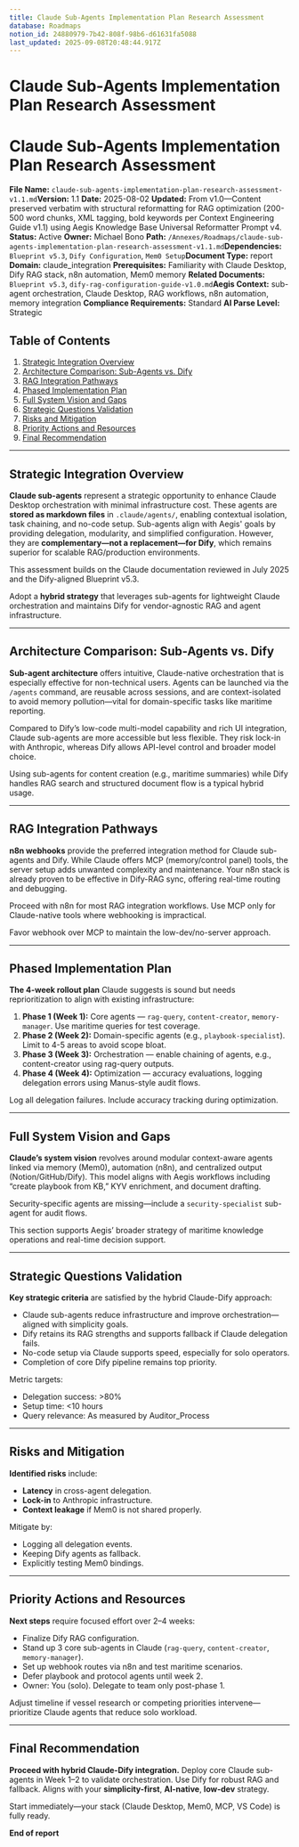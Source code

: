 ```yaml
---
title: Claude Sub-Agents Implementation Plan Research Assessment
database: Roadmaps
notion_id: 24880979-7b42-808f-98b6-d61631fa5088
last_updated: 2025-09-08T20:48:44.917Z
---
```


# Claude Sub-Agents Implementation Plan Research Assessment


# Claude Sub-Agents Implementation Plan Research Assessment


**File Name:** `claude-sub-agents-implementation-plan-research-assessment-v1.1.md`**Version:** 1.1
**Date:** 2025-08-02
**Updated:** From v1.0—Content preserved verbatim with structural reformatting for RAG optimization (200-500 word chunks, XML tagging, bold keywords per Context Engineering Guide v1.1) using Aegis Knowledge Base Universal Reformatter Prompt v4.
**Status:** Active
**Owner:** Michael Bono
**Path:** `/Annexes/Roadmaps/claude-sub-agents-implementation-plan-research-assessment-v1.1.md`**Dependencies:** `Blueprint v5.3`, `Dify Configuration`, `Mem0 Setup`**Document Type:** report
**Domain:** claude\_integration
**Prerequisites:** Familiarity with Claude Desktop, Dify RAG stack, n8n automation, Mem0 memory
**Related Documents:** `Blueprint v5.3`, `dify-rag-configuration-guide-v1.0.md`**Aegis Context:** sub-agent orchestration, Claude Desktop, RAG workflows, n8n automation, memory integration
**Compliance Requirements:** Standard
**AI Parse Level:** Strategic


## Table of Contents

1. [Strategic Integration Overview](https://www.notion.so/240809797b4280558421ed0009719549?v=240809797b4281c5b14b000ce3ff6199&p=248809797b42808f98b6d61631fa5088&pm=s#strategic-integration-overview)
2. [Architecture Comparison: Sub-Agents vs. Dify](https://www.notion.so/240809797b4280558421ed0009719549?v=240809797b4281c5b14b000ce3ff6199&p=248809797b42808f98b6d61631fa5088&pm=s#architecture-comparison-sub-agents-vs-dify)
3. [RAG Integration Pathways](https://www.notion.so/240809797b4280558421ed0009719549?v=240809797b4281c5b14b000ce3ff6199&p=248809797b42808f98b6d61631fa5088&pm=s#rag-integration-pathways)
4. [Phased Implementation Plan](https://www.notion.so/240809797b4280558421ed0009719549?v=240809797b4281c5b14b000ce3ff6199&p=248809797b42808f98b6d61631fa5088&pm=s#phased-implementation-plan)
5. [Full System Vision and Gaps](https://www.notion.so/240809797b4280558421ed0009719549?v=240809797b4281c5b14b000ce3ff6199&p=248809797b42808f98b6d61631fa5088&pm=s#full-system-vision-and-gaps)
6. [Strategic Questions Validation](https://www.notion.so/240809797b4280558421ed0009719549?v=240809797b4281c5b14b000ce3ff6199&p=248809797b42808f98b6d61631fa5088&pm=s#strategic-questions-validation)
7. [Risks and Mitigation](https://www.notion.so/240809797b4280558421ed0009719549?v=240809797b4281c5b14b000ce3ff6199&p=248809797b42808f98b6d61631fa5088&pm=s#risks-and-mitigation)
8. [Priority Actions and Resources](https://www.notion.so/240809797b4280558421ed0009719549?v=240809797b4281c5b14b000ce3ff6199&p=248809797b42808f98b6d61631fa5088&pm=s#priority-actions-and-resources)
9. [Final Recommendation](https://www.notion.so/240809797b4280558421ed0009719549?v=240809797b4281c5b14b000ce3ff6199&p=248809797b42808f98b6d61631fa5088&pm=s#final-recommendation)

---


## Strategic Integration Overview


**Claude sub-agents** represent a strategic opportunity to enhance Claude Desktop orchestration with minimal infrastructure cost. These agents are **stored as markdown files** in `.claude/agents/`, enabling contextual isolation, task chaining, and no-code setup. Sub-agents align with Aegis' goals by providing delegation, modularity, and simplified configuration. However, they are **complementary—not a replacement—for Dify**, which remains superior for scalable RAG/production environments.


<context>


This assessment builds on the Claude documentation reviewed in July 2025 and the Dify-aligned Blueprint v5.3.


</context>


<important>


Adopt a **hybrid strategy** that leverages sub-agents for lightweight Claude orchestration and maintains Dify for vendor-agnostic RAG and agent infrastructure.


</important>


---


## Architecture Comparison: Sub-Agents vs. Dify


**Sub-agent architecture** offers intuitive, Claude-native orchestration that is especially effective for non-technical users. Agents can be launched via the `/agents` command, are reusable across sessions, and are context-isolated to avoid memory pollution—vital for domain-specific tasks like maritime reporting.


<thinking>


Compared to Dify’s low-code multi-model capability and rich UI integration, Claude sub-agents are more accessible but less flexible. They risk lock-in with Anthropic, whereas Dify allows API-level control and broader model choice.


</thinking>


<example>


Using sub-agents for content creation (e.g., maritime summaries) while Dify handles RAG search and structured document flow is a typical hybrid usage.


</example>


---


## RAG Integration Pathways


**n8n webhooks** provide the preferred integration method for Claude sub-agents and Dify. While Claude offers MCP (memory/control panel) tools, the server setup adds unwanted complexity and maintenance. Your n8n stack is already proven to be effective in Dify-RAG sync, offering real-time routing and debugging.


<answer>


Proceed with n8n for most RAG integration workflows. Use MCP only for Claude-native tools where webhooking is impractical.


</answer>


<important>


Favor webhook over MCP to maintain the low-dev/no-server approach.


</important>


---


## Phased Implementation Plan


**The 4-week rollout plan** Claude suggests is sound but needs reprioritization to align with existing infrastructure:

1. **Phase 1 (Week 1):**
Core agents — `rag-query`, `content-creator`, `memory-manager`. Use maritime queries for test coverage.
2. **Phase 2 (Week 2):**
Domain-specific agents (e.g., `playbook-specialist`). Limit to 4-5 areas to avoid scope bloat.
3. **Phase 3 (Week 3):**
Orchestration — enable chaining of agents, e.g., content-creator using rag-query outputs.
4. **Phase 4 (Week 4):**
Optimization — accuracy evaluations, logging delegation errors using Manus-style audit flows.

<important>


Log all delegation failures. Include accuracy tracking during optimization.


</important>


---


## Full System Vision and Gaps


**Claude’s system vision** revolves around modular context-aware agents linked via memory (Mem0), automation (n8n), and centralized output (Notion/GitHub/Dify). This model aligns with Aegis workflows including “create playbook from KB,” KYV enrichment, and document drafting.


<gap>


Security-specific agents are missing—include a `security-specialist` sub-agent for audit flows.


</gap>


<context>


This section supports Aegis’ broader strategy of maritime knowledge operations and real-time decision support.


</context>


---


## Strategic Questions Validation


**Key strategic criteria** are satisfied by the hybrid Claude-Dify approach:

- Claude sub-agents reduce infrastructure and improve orchestration—aligned with simplicity goals.
- Dify retains its RAG strengths and supports fallback if Claude delegation fails.
- No-code setup via Claude supports speed, especially for solo operators.
- Completion of core Dify pipeline remains top priority.

<example>


Metric targets:

- Delegation success: >80%
- Setup time: <10 hours
- Query relevance: As measured by Auditor_Process
</example>

---


## Risks and Mitigation


**Identified risks** include:

- **Latency** in cross-agent delegation.
- **Lock-in** to Anthropic infrastructure.
- **Context leakage** if Mem0 is not shared properly.

<answer>


Mitigate by:

- Logging all delegation events.
- Keeping Dify agents as fallback.
- Explicitly testing Mem0 bindings.
</answer>

---


## Priority Actions and Resources


**Next steps** require focused effort over 2–4 weeks:

- Finalize Dify RAG configuration.
- Stand up 3 core sub-agents in Claude (`rag-query`, `content-creator`, `memory-manager`).
- Set up webhook routes via n8n and test maritime scenarios.
- Defer playbook and protocol agents until week 2.
- Owner: You (solo). Delegate to team only post-phase 1.

<important>


Adjust timeline if vessel research or competing priorities intervene—prioritize Claude agents that reduce solo workload.


</important>


---


## Final Recommendation


**Proceed with hybrid Claude-Dify integration.** Deploy core Claude sub-agents in Week 1–2 to validate orchestration. Use Dify for robust RAG and fallback. Aligns with your **simplicity-first**, **AI-native**, **low-dev** strategy.


<answer>


Start immediately—your stack (Claude Desktop, Mem0, MCP, VS Code) is fully ready.


</answer>


**End of report**

